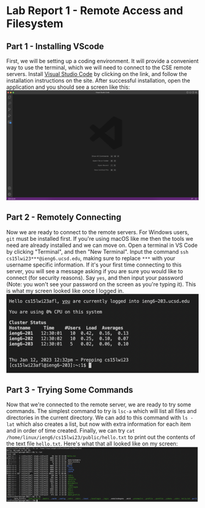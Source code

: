 # Lab Report 1 - Remote Access and Filesystem

## Part 1 - Installing VScode

First, we will be setting up a coding environment. It will provide a convenient way to use the terminal, which we will need to connect to the CSE remote servers. Install [Visual Studio Code](https://code.visualstudio.com/) by clicking on the link, and follow the installation instructions on the site. After successful installation, open the application and you should see a screen like this:
![Image](vscode_installation.png)

## Part 2 - Remotely Connecting

Now we are ready to connect to the remote servers. For Windows users, `git` must be installed first. If you're using macOS like me then the tools we need are already installed and we can move on. Open a terminal in VS Code by clicking "Terminal", and then "New Terminal". Input the command `ssh cs15lwi23***@ieng6.ucsd.edu`, making sure to replace `***` with your username specific information. If it's your first time connecting to this server, you will see a message asking if you are sure you would like to connect (for security reasons). Say `yes`, and then input your password (Note: you won't see your password on the screen as you're typing it). This is what my screen looked like once I logged in.
![Image](remotely_connecting.png)

## Part 3 - Trying Some Commands

Now that we're connected to the remote server, we are ready to try some commands. The simplest command to try is `lsc-a` which will list all files and directories in the current directory. We can add to this command with `ls -lat` which also creates a list, but now with extra information for each item and in order of time created. Finally, we can try `cat /home/linux/ieng6/cs15lwi23/public/hello.txt` to print out the contents of the text file `hello.txt`. Here's what that all looked like on my screen:
![Image](trying_some_commands.png)